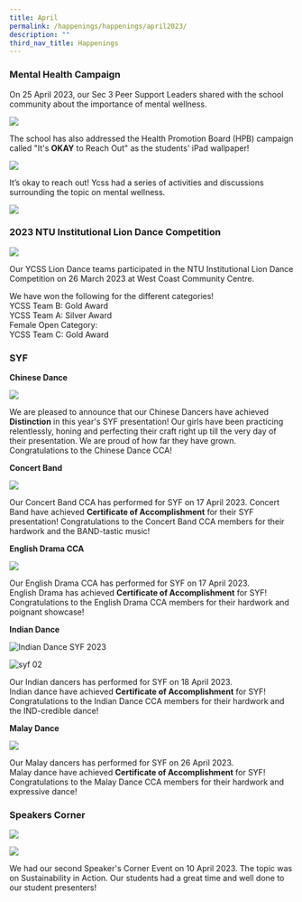 ```yaml
---
title: April
permalink: /happenings/happenings/april2023/
description: ""
third_nav_title: Happenings
---
```

### Mental Health Campaign
On 25 April 2023, our Sec 3 Peer Support Leaders shared with the school community about the importance of mental wellness. 

![](/images/mental%20health%20campaign%20april.PNG)

The school has also addressed the Health Promotion Board (HPB) campaign called "It's **OKAY** to Reach Out" as the students' iPad wallpaper!

![](/images/term%202%20-%20mental%20wellness%20campaign%202023.jpg)

It’s okay to reach out! Ycss had a series of activities and discussions surrounding the topic on mental wellness.

![](/images/mental%20health%20campaign%20april02.PNG)


### 2023 NTU Institutional Lion Dance Competition 

![](/images/ntu%20lion%20dance.jpeg)

Our YCSS Lion Dance teams participated in the NTU Institutional Lion Dance Competition on 26 March 2023 at West Coast Community Centre. 

We have won the following for the different categories! <br> 
YCSS Team B: Gold Award <br>
YCSS Team A: Silver Award <br>
Female Open Category: <br>
YCSS Team C: Gold Award

### SYF

**Chinese Dance** <br>

![](/images/chinese%20dance%20syf.PNG)

We are pleased to announce that our Chinese Dancers have achieved **Distinction** in this year's SYF presentation! Our girls have been practicing relentlessly, honing and perfecting their craft right up till the very day of their presentation. We are proud of how far they have grown. <br>
Congratulations to the Chinese Dance CCA!

**Concert Band**

![](/images/concert%20band%20syf.jpg)

Our Concert Band CCA has performed for SYF on 17 April 2023. Concert Band have achieved **Certificate of Accomplishment** for their SYF presentation! Congratulations to the Concert Band CCA members for their hardwork and the BAND-tastic music!

**English Drama CCA**

![](/images/drama%20syf.PNG)

Our English Drama CCA has performed for SYF on 17 April 2023.<br> English Drama has achieved **Certificate of Accomplishment** for SYF! 
Congratulations to the English Drama CCA members for their hardwork and poignant showcase!

**Indian Dance**

![Indian Dance SYF 2023](/images/indian%20dance%20syf.PNG)

![syf 02](/images/indian%20dance%20syf%2002.PNG)

Our Indian dancers has performed for SYF on 18 April 2023. <br> Indian dance have achieved **Certificate of Accomplishment** for SYF!
Congratulations to the Indian Dance CCA members for their hardwork and the IND-credible dance!

**Malay Dance**

![](/images/malay%20dance%20syf.jpeg)

Our Malay dancers has performed for SYF on 26 April 2023. <br> Malay dance have achieved **Certificate of Accomplishment** for SYF!
Congratulations to the Malay Dance CCA members for their hardwork and expressive dance!


### Speakers Corner

![](/images/speaker%20corner%2001.jpeg)

![](/images/speakers%20corner%2002.jpeg)

We had our second Speaker's Corner Event on 10 April 2023. The topic was on Sustainability in Action. Our students had a great time and well done to our student presenters!